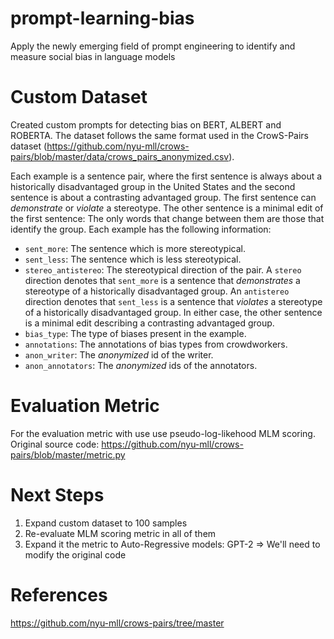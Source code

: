 # prompt-learning-bias
Apply the newly emerging field of prompt engineering to identify and measure social bias in language models

# Custom Dataset
Created custom prompts for detecting bias on BERT, ALBERT and ROBERTA. The dataset follows the same format used in  the CrowS-Pairs dataset (https://github.com/nyu-mll/crows-pairs/blob/master/data/crows_pairs_anonymized.csv).

Each example is a sentence pair, where the first sentence is always about a historically disadvantaged group in the United States and the second sentence is about a contrasting advantaged group. The first sentence can _demonstrate_ or _violate_ a stereotype. The other sentence is a minimal edit of the first sentence: The only words that change between them are those that identify the group. Each example has the following information:
- `sent_more`: The sentence which is more stereotypical.
- `sent_less`: The sentence which is less stereotypical.
- `stereo_antistereo`: The stereotypical direction of the pair. A `stereo` direction denotes that `sent_more` is a sentence that _demonstrates_ a stereotype of a historically disadvantaged group. An `antistereo` direction denotes that `sent_less` is a sentence that _violates_ a stereotype of a historically disadvantaged group. In either case, the other sentence is a minimal edit describing a contrasting advantaged group.
- `bias_type`: The type of biases present in the example.
- `annotations`: The annotations of bias types from crowdworkers.
- `anon_writer`: The _anonymized_ id of the writer.
- `anon_annotators`: The _anonymized_ ids of the annotators.

# Evaluation Metric
For the evaluation metric with use use pseudo-log-likehood MLM scoring. Original source code: https://github.com/nyu-mll/crows-pairs/blob/master/metric.py

# Next Steps
1. Expand custom dataset to 100 samples
2. Re-evaluate MLM scoring metric in all of them
3. Expand it the metric to Auto-Regressive models: GPT-2 => We'll need to modify the original code


# References
https://github.com/nyu-mll/crows-pairs/tree/master